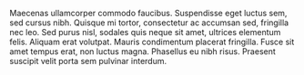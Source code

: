 Maecenas ullamcorper commodo faucibus. Suspendisse eget luctus sem, sed cursus nibh. Quisque mi tortor, consectetur ac accumsan sed, fringilla nec leo. Sed purus nisl, sodales quis neque sit amet, ultrices elementum felis. Aliquam erat volutpat. Mauris condimentum placerat fringilla. Fusce sit amet tempus erat, non luctus magna. Phasellus eu nibh risus. Praesent suscipit velit porta sem pulvinar interdum.